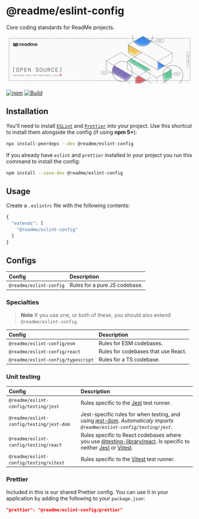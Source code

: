 # @readme/eslint-config

Core coding standards for ReadMe projects.

[![](https://raw.githubusercontent.com/readmeio/.github/main/oss-header.png)](https://readme.io)

[![npm](https://img.shields.io/npm/v/@readme/eslint-config)](https://npm.im/@readme/eslint-config) [![Build](https://github.com/readmeio/standards/workflows/CI/badge.svg)](https://github.com/readmeio/standards)

## Installation

You'll need to install [`ESLint`](https://www.npmjs.com/package/eslint) and [`Prettier`](https://www.npmjs.com/package/prettier) into your project. Use this shortcut to install them alongside the config (if using **npm 5+**):

```sh
npx install-peerdeps --dev @readme/eslint-config
```

If you already have `eslint` and `prettier` installed in your project you run this command to install the config:

```sh
npm install --save-dev @readme/eslint-config
```

## Usage

Create a `.eslintrc` file with the following contents:

```js
{
  "extends": [
    "@readme/eslint-config"
  ]
}
```

## Configs

<!-- prettier-ignore -->
| Config | Description |
| :-- | :--- |
| `@readme/eslint-config` | Rules for a pure JS codebase. |

### Specialties

> **Note**
> If you use one, or both of these, you should also extend `@readme/eslint-config`.

<!-- prettier-ignore -->
| Config | Description |
| :-- | :--- |
| `@readme/eslint-config/esm` | Rules for ESM codebases. |
| `@readme/eslint-config/react` | Rules for codebases that use React. |
| `@readme/eslint-config/typescript` | Rules for a TS codebase. |

### Unit testing

<!-- prettier-ignore -->
| Config | Description |
| :-- | :--- |
| `@readme/eslint-config/testing/jest` | Rules specific to the [Jest](https://jestjs.io/) test runner. |
| `@readme/eslint-config/testing/jest-dom` | Jest-specific rules for when testing, and using [jest-dom](https://npm.im/jest-dom). _Automaticaly imports `@readme/eslint-config/testing/jest`_. |
|`@readme/eslint-config/testing/react` | Rules specific to React codebases where you use [@testing-library/react](https://npm.im/@testing-library/react). Is specific to neither [Jest](https://jestjs.io/) or [Vitest](https://vitest.dev/).
| `@readme/eslint-config/testing/vitest` | Rules specific  to the [Vitest](https://vitest.dev/) test runner.

### Prettier

Included in this is our shared Prettier config. You can use it in your application by adding the following to your `package.json`:

```json
"prettier": "@readme/eslint-config/prettier"
```
